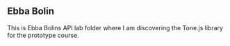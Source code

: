 ## Ebba Bolin
This is Ebba Bolins API lab folder where I am discovering the Tone.js library for the prototype course.
